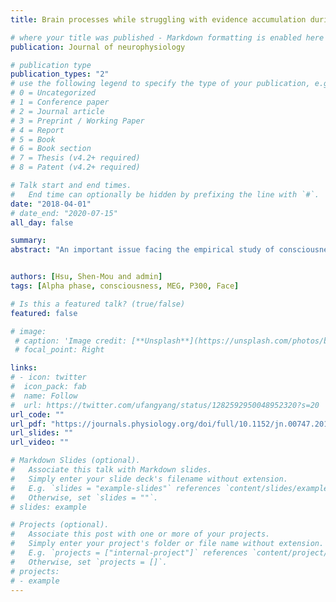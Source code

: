 ```yaml
---
title: Brain processes while struggling with evidence accumulation during facial emotion recognition - An ERP study

# where your title was published - Markdown formatting is enabled here for italic etc.
publication: Journal of neurophysiology

# publication type
publication_types: "2"
# use the following legend to specify the type of your publication, e.g. "1" for conference
# 0 = Uncategorized
# 1 = Conference paper
# 2 = Journal article
# 3 = Preprint / Working Paper
# 4 = Report
# 5 = Book
# 6 = Book section
# 7 = Thesis (v4.2+ required)
# 8 = Patent (v4.2+ required)

# Talk start and end times.
#   End time can optionally be hidden by prefixing the line with `#`.
date: "2018-04-01"
# date_end: "2020-07-15"
all_day: false

summary: 
abstract: "An important issue facing the empirical study of consciousness concerns how the contents of incoming stimuli gain access to conscious processing. According to classic theories, facial stimuli are processed in a hierarchical manner. However, it remains unclear how the brain determines which level of stimulus content is consciously accessible when facing an incoming facial stimulus. Accordingly, with a magnetoencephalography technique, this study aims to investigate the temporal dynamics of the neural mechanism mediating which level of stimulus content is consciously accessible. Participants were instructed to view masked target faces at threshold so that, according to behavioral responses, their perceptual awareness alternated from consciously accessing facial identity in some trials to being able to consciously access facial configuration features but not facial identity in other trials. Conscious access at these two levels of facial contents were associated with a series of differential neural events. Before target presentation, different patterns of phase angle adjustment were observed between the two types of conscious access. This effect was followed by stronger phase clustering for awareness of facial identity immediately during stimulus presentation. After target onset, conscious access to facial identity, as opposed to facial configural features, was able to elicit more robust late positivity. In conclusion, we suggest that the stages of neural events, ranging from prestimulus to stimulus-related activities, may operate in combination to determine which level of stimulus contents is consciously accessed. Conscious access may thus be better construed as comprising various forms that depend on the level of stimulus contents accessed."


authors: [Hsu, Shen-Mou and admin]
tags: [Alpha phase, consciousness, MEG, P300, Face]

# Is this a featured talk? (true/false)
featured: false

# image:
 # caption: 'Image credit: [**Unsplash**](https://unsplash.com/photos/bzdhc5b3Bxs)'
 # focal_point: Right

links:
# - icon: twitter
#  icon_pack: fab
#  name: Follow
#  url: https://twitter.com/ufangyang/status/1282592950048952320?s=20
url_code: ""
url_pdf: "https://journals.physiology.org/doi/full/10.1152/jn.00747.2017"
url_slides: ""
url_video: ""

# Markdown Slides (optional).
#   Associate this talk with Markdown slides.
#   Simply enter your slide deck's filename without extension.
#   E.g. `slides = "example-slides"` references `content/slides/example-slides.md`.
#   Otherwise, set `slides = ""`.
# slides: example

# Projects (optional).
#   Associate this post with one or more of your projects.
#   Simply enter your project's folder or file name without extension.
#   E.g. `projects = ["internal-project"]` references `content/project/deep-learning/index.md`.
#   Otherwise, set `projects = []`.
# projects:
# - example
---
```

